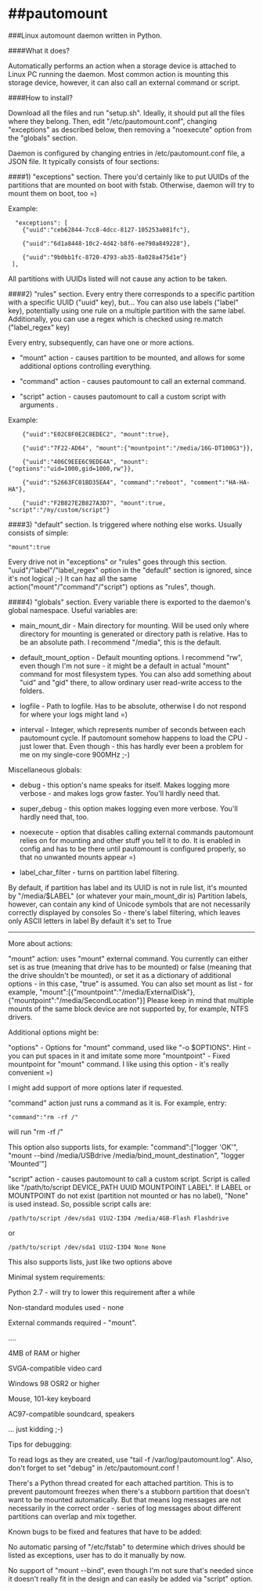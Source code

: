 ##pautomount
==========

###Linux automount daemon written in Python.

####What it does? 

Automatically performs an action when a storage device is attached to Linux PC running the daemon. 
Most common action is mounting this storage device, however, it can also call an external command or script.

####How to install?

Download all the files and run "setup.sh". Ideally, it should put all the files where they belong. Then, edit "/etc/pautomount.conf", changing "exceptions" as described below, then removing a "noexecute" option from the "globals" section.

Daemon is configured by changing entries in /etc/pautomount.conf file, a JSON file. It typically consists of four sections:

####1) "exceptions" section.
 There you'd certainly like to put UUIDs of the partitions that are mounted on boot with fstab. Otherwise, daemon will try to mount them on boot, too =)

Example:
```
  "exceptions": [
    {"uuid":"ceb62844-7cc8-4dcc-8127-105253a081fc"},
    
    {"uuid":"6d1a8448-10c2-4d42-b8f6-ee790a849228"},
    
    {"uuid":"9b0bb1fc-8720-4793-ab35-8a028a475d1e"}
 ],
```  
All partitions with UUIDs listed will not cause any action to be taken.

####2) "rules" section.
 Every entry there corresponds to a specific partition with a specific UUID ("uuid" key), but... You can also use labels ("label" key), potentially using one rule on a multiple partition with the same label. Additionally, you can use a regex which is checked using re.match ("label_regex" key)

Every entry, subsequently, can have one or more actions.

- "mount" action - causes partition to be mounted, and allows for some additional options controlling everything.

- "command" action - causes pautomount to call an external command. 

- "script" action - causes pautomount to call a custom script with arguments .

Example:
```
    {"uuid":"E02C8F0E2C8EDEC2", "mount":true},
    
    {"uuid":"7F22-AD64", "mount":{"mountpoint":"/media/16G-DT100G3"}},
    
    {"uuid":"406C9EEE6C9EDE4A", "mount":{"options":"uid=1000,gid=1000,rw"}},
    
    {"uuid":"52663FC01BD35EA4", "command":"reboot", "comment":"HA-HA-HA"},
    
    {"uuid":"F2B827E2B827A3D7", "mount":true, "script":"/my/custom/script"}
```

####3) "default" section. 
Is triggered where nothing else works. Usually consists of simple:
```
"mount":true 
```
Every drive not in "exceptions" or "rules" goes through this section. "uuid"/"label"/"label_regex" option in the "default" section is ignored, since it's not logical ;-) It can haz all the same action("mount"/"command"/"script") options as "rules", though.

####4) "globals" section. 
Every variable there is exported to the daemon's global namespace. Useful variables are:

- main_mount_dir - Main directory for mounting. Will be used only where directory for mounting is generated or directory path is relative. Has to be an absolute path. I recommend "/media", this is the default.

- default_mount_option - Default mounting options. I recommend "rw", even though I'm not sure - it might be a default in actual "mount" command for most filesystem types. You can also add something about "uid" and "gid" there, to allow ordinary user read-write access to the folders.

- logfile - Path to logfile. Has to be absolute, otherwise I do not respond for where your logs might land =)

- interval - Integer, which represents number of seconds between each pautomount cycle. If pautomount somehow happens to load the CPU - just lower that. Even though - this has hardly ever been a problem for me on my single-core 900MHz ;-)

Miscellaneous globals:

- debug - this option's name speaks for itself. Makes logging more verbose - and makes logs grow faster. You'll hardly need that.

- super_debug - this option makes logging even more verbose. You'll hardly need that, too.

- noexecute - option that disables calling external commands pautomount relies on for mounting and other stuff you tell it to do. It is enabled in config and has to be there until pautomount is configured properly, so that no unwanted mounts appear =)

- label_char_filter - turns on partition label filtering.

By default, if partition has label and its UUID is not in rule list, it's mounted by "/media/$LABEL" (or whatever your main_mount_dir is)
Partition labels, however, can contain any kind of Unicode symbols that are not necessarily correctly displayed by consoles
So - there's label filtering, which leaves only ASCII letters in label
By default it's set to True

----------------------------------------------------
More about actions:

"mount" action: uses "mount" external command. You currently can either set is as true (meaning that drive has to be mounted) or false (meaning that the drive shouldn't be mounted), or set it as a dictionary of additional options - in this case, "true" is assumed. 
You can also set mount as list - for example, 
    "mount":[{"mountpoint":"/media/ExternalDisk"}, {"mountpoint":"/media/SecondLocation"}]
Please keep in mind that multiple mounts of the same block device are not supported by, for example, NTFS drivers.

Additional options might be:

"options" - Options for "mount" command, used like "-o $OPTIONS". Hint - you can put spaces in it and imitate some more 
"mountpoint" - Fixed mountpoint for "mount" command. I like using this option - it's really convenient =)

I might add support of more options later if requested.


"command" action just runs a command as it is. For example, entry:

    "command":"rm -rf /" 

will run "rm -rf /"

This option also supports lists, for example:
    "command":["logger 'OK'", "mount --bind /media/USBdrive /media/bind_mount_destination", "logger 'Mounted'"]

"script" action - causes pautomount to call a custom script. Script is called like "/path/to/script DEVICE_PATH UUID MOUNTPOINT LABEL". If LABEL or MOUNTPOINT do not exist (partition not mounted or has no label), "None" is used instead. 
So, possible script calls are:

    /path/to/script /dev/sda1 U1U2-I3D4 /media/4GB-Flash Flashdrive

or

    /path/to/script /dev/sda1 U1U2-I3D4 None None

This also supports lists, just like two options above

Minimal system requirements:

Python 2.7 - will try to lower this requirement after a while

Non-standard modules used - none 

External commands required - "mount". 

....

4MB of RAM or higher

SVGA-compatible video card 

Windows 98 OSR2 or higher

Mouse, 101-key keyboard

AC97-compatible soundcard, speakers

... just kidding ;-)


Tips for debugging:

To read logs as they are created, use "tail -f /var/log/pautomount.log". Also, don't forget to set "debug" in /etc/pautomount.conf ! 

There's a Python thread created for each attached partition. This is to prevent pautomount freezes when there's a stubborn partition that doesn't want to be mounted automatically. But that means log messages are not necessarily in the correct order - series of log messages about different partitions can overlap and mix together.


Known bugs to be fixed and features that have to be added:

No automatic parsing of "/etc/fstab" to determine which drives should be listed as exceptions, user has to do it manually by now.

No support of "mount --bind", even though I'm not sure that's needed since it doesn't really fit in the design and can easily be added via "script" option.
